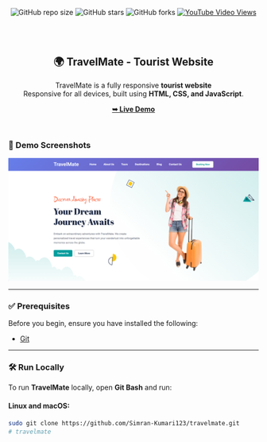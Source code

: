 <div align="center">
  
  ![GitHub repo size](https://img.shields.io/github/repo-size/Simran-Kumari123/travelmate)
  ![GitHub stars](https://img.shields.io/github/stars/Simran-Kumari123/travelmate?style=social)
  ![GitHub forks](https://img.shields.io/github/forks/Simran-Kumari123/travelmate?style=social)
  [![YouTube Video Views](https://img.shields.io/youtube/views/9ts7JnruWg4?style=social)](https://youtu.be/9ts7JnruWg4)

  <br />
  <br />

  <h2 align="center">🌍 TravelMate - Tourist Website</h2>

  TravelMate is a fully responsive **tourist website** <br />
  Responsive for all devices, built using **HTML, CSS, and JavaScript**.

  <a href="https://simran-kumari123.github.io/travelmate/"><strong>➥ Live Demo</strong></a>

</div>

<br />

### 🚀 Demo Screenshots

![TravelMate Desktop Demo](./readme-images/desktop.png "Desktop Demo")

---

### ✅ Prerequisites

Before you begin, ensure you have installed the following:

- [Git](https://git-scm.com/downloads "Download Git")

---

### 🛠 Run Locally

To run **TravelMate** locally, open **Git Bash** and run:

#### Linux and macOS:
```bash
sudo git clone https://github.com/Simran-Kumari123/travelmate.git
#   t r a v e l m a t e 
 
 